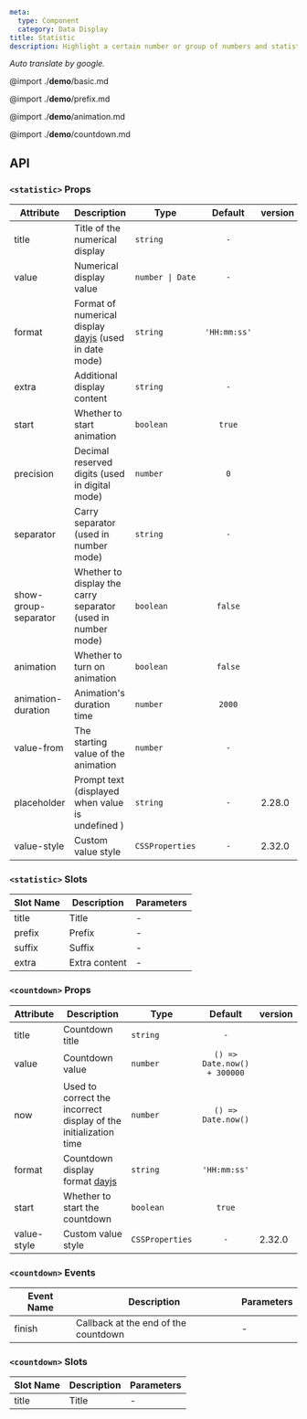 ```yaml
meta:
  type: Component
  category: Data Display
title: Statistic
description: Highlight a certain number or group of numbers and statistical data with descriptions.
```

*Auto translate by google.*

@import ./__demo__/basic.md

@import ./__demo__/prefix.md

@import ./__demo__/animation.md

@import ./__demo__/countdown.md

## API


### `<statistic>` Props

|Attribute|Description|Type|Default|version|
|---|---|---|:---:|:---|
|title|Title of the numerical display|`string`|`-`||
|value|Numerical display value|`number \| Date`|`-`||
|format|Format of numerical display [dayjs](https://day.js.org/docs/en/display/format) (used in date mode)|`string`|`'HH:mm:ss'`||
|extra|Additional display content|`string`|`-`||
|start|Whether to start animation|`boolean`|`true`||
|precision|Decimal reserved digits (used in digital mode)|`number`|`0`||
|separator|Carry separator (used in number mode)|`string`|`-`||
|show-group-separator|Whether to display the carry separator (used in number mode)|`boolean`|`false`||
|animation|Whether to turn on animation|`boolean`|`false`||
|animation-duration|Animation's duration time|`number`|`2000`||
|value-from|The starting value of the animation|`number`|`-`||
|placeholder|Prompt text (displayed when value is undefined )|`string`|`-`|2.28.0|
|value-style|Custom value style|`CSSProperties`|`-`|2.32.0|
### `<statistic>` Slots

|Slot Name|Description|Parameters|
|---|---|---|
|title|Title|-|
|prefix|Prefix|-|
|suffix|Suffix|-|
|extra|Extra content|-|




### `<countdown>` Props

|Attribute|Description|Type|Default|version|
|---|---|---|:---:|:---|
|title|Countdown title|`string`|`-`||
|value|Countdown value|`number`|`() => Date.now() + 300000`||
|now|Used to correct the incorrect display of the initialization time|`number`|`() => Date.now()`||
|format|Countdown display format [dayjs](https://day.js.org/docs/en/display/format)|`string`|`'HH:mm:ss'`||
|start|Whether to start the countdown|`boolean`|`true`||
|value-style|Custom value style|`CSSProperties`|`-`|2.32.0|
### `<countdown>` Events

|Event Name|Description|Parameters|
|---|---|---|
|finish|Callback at the end of the countdown|-|
### `<countdown>` Slots

|Slot Name|Description|Parameters|
|---|---|---|
|title|Title|-|


